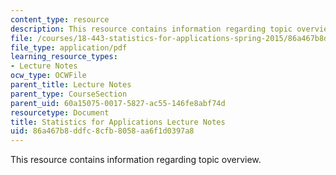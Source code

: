 ```yaml
---
content_type: resource
description: This resource contains information regarding topic overview.
file: /courses/18-443-statistics-for-applications-spring-2015/86a467b8ddfc8cfb8058aa6f1d0397a8_MIT18_443S15_LEC_Overview.pdf
file_type: application/pdf
learning_resource_types:
- Lecture Notes
ocw_type: OCWFile
parent_title: Lecture Notes
parent_type: CourseSection
parent_uid: 60a15075-0017-5827-ac55-146fe8abf74d
resourcetype: Document
title: Statistics for Applications Lecture Notes
uid: 86a467b8-ddfc-8cfb-8058-aa6f1d0397a8
---
```

This resource contains information regarding topic overview.

